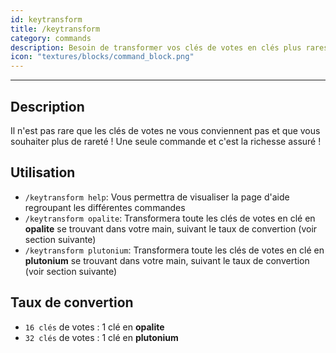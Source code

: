 ```yaml
---
id: keytransform
title: /keytransform
category: commands
description: Besoin de transformer vos clés de votes en clés plus rares ? Cette commande est faites pour vous
icon: "textures/blocks/command_block.png"
---
```

___
## Description

Il n'est pas rare que les clés de votes ne vous conviennent pas et que vous souhaiter plus de rareté ! Une seule commande et c'est la richesse assuré !

## Utilisation

* ``/keytransform help``: Vous permettra de visualiser la page d'aide regroupant les différentes commandes
* ``/keytransform opalite``: Transformera toute les clés de votes en clé en **opalite** se trouvant dans votre main, suivant le taux de convertion (voir section suivante)
* ``/keytransform plutonium``: Transformera toute les clés de votes en clé en **plutonium** se trouvant dans votre main, suivant le taux de convertion (voir section suivante)

## Taux de convertion

* ``16 clés`` de votes : 1 clé en **opalite**
* ``32 clés`` de votes : 1 clé en **plutonium**